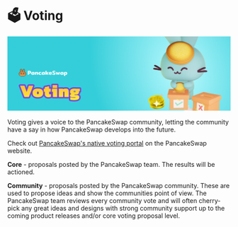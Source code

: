 # 🗳 Voting

![](../../.gitbook/assets/voting-header.png)

Voting gives a voice to the PancakeSwap community, letting the community have a say in how PancakeSwap develops into the future.

Check out [PancakeSwap's native voting portal](https://voting.pancakeswap.finance/?\_gl=1\*pc8o0h\*\_ga\*MTUzNDEzNDQxMy4xNjAwNzkzNDM4\*\_ga\_334KNG3DMQ\*MTYwNDMwMTk4Ni42MC4xLjE2MDQzMDM3MDIuMA..#/) on the PancakeSwap website.

**Core** - proposals posted by the PancakeSwap team. The results will be actioned.

**Community** - proposals posted by the PancakeSwap community. These are used to propose ideas and show the communities point of view. The PancakeSwap team reviews every community vote and will often cherry-pick any great ideas and designs with strong community support up to the coming product releases and/or core voting proposal level.

